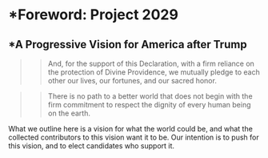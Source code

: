 # *Foreword: Project 2029
## *A Progressive Vision for America after Trump

>> And, for the support of this Declaration, with a firm
>> reliance on the protection of Divine Providence, we
>> mutually pledge to each other our lives, our
>> fortunes, and our sacred honor.

>> There is no path to a better world that does not begin
>> with the firm commitment to respect the dignity of 
>> every human being on the earth.

What we outline here is a vision for what the world could be, and what the
collected contributors to this vision want it to be. Our intention is to push
for this vision, and to elect candidates who support it.

